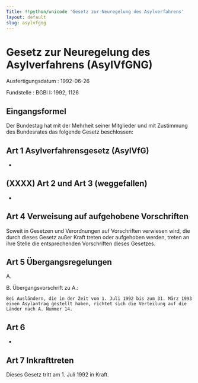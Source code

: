 ```yaml
---
Title: !!python/unicode 'Gesetz zur Neuregelung des Asylverfahrens'
layout: default
slug: asylvfgng
---
```


# Gesetz zur Neuregelung des Asylverfahrens (AsylVfGNG)

Ausfertigungsdatum
:   1992-06-26

Fundstelle
:   BGBl I: 1992, 1126



## Eingangsformel

Der Bundestag hat mit der Mehrheit seiner Mitglieder und mit
Zustimmung des Bundesrates das folgende Gesetz beschlossen:


## Art 1 Asylverfahrensgesetz (AsylVfG)

-


## (XXXX) Art 2 und Art 3 (weggefallen)

-


## Art 4 Verweisung auf aufgehobene Vorschriften

Soweit in Gesetzen und Verordnungen auf Vorschriften verwiesen wird,
die durch dieses Gesetz außer Kraft treten oder aufgehoben werden,
treten an ihre Stelle die entsprechenden Vorschriften dieses Gesetzes.


## Art 5 Übergangsregelungen

A.


B.  Übergangsvorschrift zu A.:

    Bei Ausländern, die in der Zeit vom 1. Juli 1992 bis zum 31. März 1993
    einen Asylantrag gestellt haben, richtet sich die Verteilung auf die
    Länder nach A. Nummer 14.





## Art 6

-


## Art 7 Inkrafttreten

Dieses Gesetz tritt am 1. Juli 1992 in Kraft.

